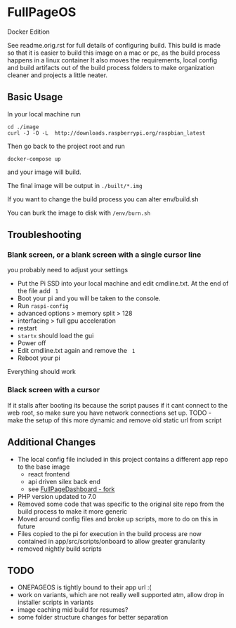 FullPageOS
==========
Docker Edition

See readme.orig.rst for full details of configuring build.
This build is made so that it is easier to build this image on a mac or pc, as the build process happens in a linux container
It also moves the requirements, local config and build artifacts out of the build process folders to make organization cleaner
and projects a little neater.

## Basic Usage

In your local machine run
```
cd ./image
curl -J -O -L  http://downloads.raspberrypi.org/raspbian_latest
```
Then go back to the project root and run
```
docker-compose up
```
and your image will build.

The final image will be output in `./built/*.img`

If you want to change the build process you can alter env/build.sh

You can burk the image to disk with `/env/burn.sh`

## Troubleshooting

### Blank screen, or a blank screen with a single cursor line
you probably need to adjust your settings
- Put the Pi SSD into your local machine and edit cmdline.txt. At the end of the file add ` 1`
- Boot your pi and you will be taken to the console.
- Run `raspi-config`
- advanced options > memory split > 128
- interfacing > full gpu acceleration
- restart
- `startx` should load the gui
- Power off
- Edit cmdline.txt again and remove the ` 1`
- Reboot your pi

Everything should work

### Black screen with a cursor

If it stalls after booting its because the script pauses if it cant connect to the web root,
so make sure you have network connections set up.
TODO - make the setup of this more dynamic and remove old static url from script


## Additional Changes

- The local config file included in this project contains a different app repo to the base image
    - react frontend
    - api driven silex back end
    - see [FullPageDashboard - fork](https://github.com/twhiston/FullPageDashboard/tree/rewrite)
- PHP version updated to 7.0
- Removed some code that was specific to the original site repo from the build process to make it more generic
- Moved around config files and broke up scripts, more to do on this in future
- Files copied to the pi for execution in the build process are now contained in app/src/scripts/onboard to allow greater granularity
- removed nightly build scripts

## TODO

- ONEPAGEOS is tightly bound to their app url :(
- work on variants, which are not really well supported atm, allow drop in installer scripts in variants
- image caching mid build for resumes?
- some folder structure changes for better separation